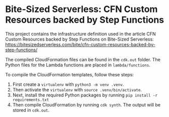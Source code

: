 # Bite-Sized Serverless: CFN Custom Resources backed by Step Functions

This project contains the infrastructure definition used in the article CFN Custom Resources backed by Step Functions on Bite-Sized Serverless: https://bitesizedserverless.com/bite/cfn-custom-resources-backed-by-step-functions/

The compiled CloudFormation files can be found in the `cdk.out` folder. The Python files for the Lambda functions are placed in `lambda/functions`.

To compile the CloudFormation templates, follow these steps:

1. First create a `virtualenv` with `python3 -m venv .venv`.
2. Then activate the `virtualenv` with `source .venv/bin/activate`.
3. Next, install the required Python packages by running `pip install -r requirements.txt`
4. Then compile CloudFormation by running `cdk synth`. The output will be stored in `cdk.out`.

